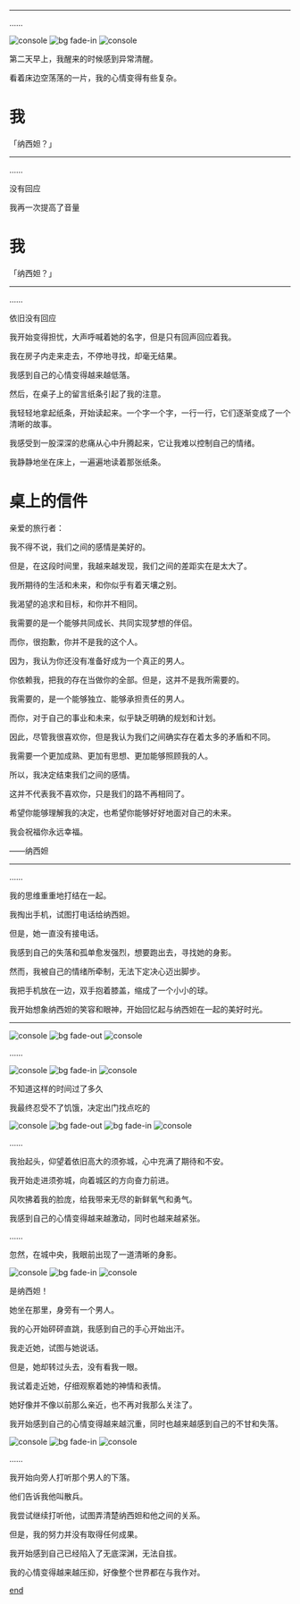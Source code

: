 
---

……

![console](#hide)
![bg fade-in][home]
![console](#show)

第二天早上，我醒来的时候感到异常清醒。

看着床边空荡荡的一片，我的心情变得有些复杂。

# 我

「纳西妲？」

---

……

没有回应

我再一次提高了音量

# 我

「纳西妲？」

---

……

依旧没有回应

我开始变得担忧，大声呼喊着她的名字，但是只有回声回应着我。

我在房子内走来走去，不停地寻找，却毫无结果。

我感到自己的心情变得越来越低落。

然后，在桌子上的留言纸条引起了我的注意。

我轻轻地拿起纸条，开始读起来。一个字一个字，一行一行，它们逐渐变成了一个清晰的故事。

我感受到一股深深的悲痛从心中升腾起来，它让我难以控制自己的情绪。

我静静地坐在床上，一遍遍地读着那张纸条。

# 桌上的信件

亲爱的旅行者：

我不得不说，我们之间的感情是美好的。

但是，在这段时间里，我越来越发现，我们之间的差距实在是太大了。

我所期待的生活和未来，和你似乎有着天壤之别。

我渴望的追求和目标，和你并不相同。

我需要的是一个能够共同成长、共同实现梦想的伴侣。

而你，很抱歉，你并不是我的这个人。

因为，我认为你还没有准备好成为一个真正的男人。

你依赖我，把我的存在当做你的全部。但是，这并不是我所需要的。

我需要的，是一个能够独立、能够承担责任的男人。

而你，对于自己的事业和未来，似乎缺乏明确的规划和计划。

因此，尽管我很喜欢你，但是我认为我们之间确实存在着太多的矛盾和不同。

我需要一个更加成熟、更加有思想、更加能够照顾我的人。

所以，我决定结束我们之间的感情。

这并不代表我不喜欢你，只是我们的路不再相同了。

希望你能够理解我的决定，也希望你能够好好地面对自己的未来。

我会祝福你永远幸福。

——纳西妲

---

……

我的思维重重地打结在一起。

我掏出手机，试图打电话给纳西妲。

但是，她一直没有接电话。

我感到自己的失落和孤单愈发强烈，想要跑出去，寻找她的身影。

然而，我被自己的情绪所牵制，无法下定决心迈出脚步。

我把手机放在一边，双手抱着膝盖，缩成了一个小小的球。

我开始想象纳西妲的笑容和眼神，开始回忆起与纳西妲在一起的美好时光。

---

![console](#hide)
![bg fade-out][home]
![console](#show)

……

![console](#hide)
![bg fade-in][home]
![console](#show)

不知道这样的时间过了多久

我最终忍受不了饥饿，决定出门找点吃的

![console](#hide)
![bg fade-out][home]
![bg fade-in][tree]
![console](#show)

……

我抬起头，仰望着依旧高大的须弥城，心中充满了期待和不安。

我开始走进须弥城，向着城区的方向奋力前进。

风吹拂着我的脸庞，给我带来无尽的新鲜氧气和勇气。

我感到自己的心情变得越来越激动，同时也越来越紧张。

……

忽然，在城中央，我眼前出现了一道清晰的身影。

![console](#hide)
![bg fade-in][sanbing]
![console](#show)

是纳西妲！

她坐在那里，身旁有一个男人。

我的心开始砰砰直跳，我感到自己的手心开始出汗。

我走近她，试图与她说话。

但是，她却转过头去，没有看我一眼。

我试着走近她，仔细观察着她的神情和表情。

她好像并不像以前那么亲近，也不再对我那么关注了。

我开始感到自己的心情变得越来越沉重，同时也越来越感到自己的不甘和失落。

![console](#hide)
![bg fade-in][tree]
![console](#show)

……

我开始向旁人打听那个男人的下落。

他们告诉我他叫散兵。

我尝试继续打听他，试图弄清楚纳西妲和他之间的关系。

但是，我的努力并没有取得任何成果。

我开始感到自己已经陷入了无底深渊，无法自拔。

我的心情变得越来越压抑，好像整个世界都在与我作对。

[end](./scene2.md)

[home]: ../../assets/images/background/home.jpg "cover"
[tree]: ../../assets/images/background/tree.jpg "cover"
[sanbing]: ../../assets/images/background/sanbing.jpg "cover"
